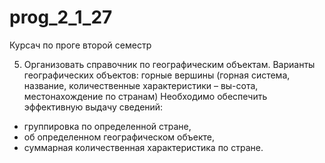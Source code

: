 # prog_2_1_27
Курсач по проге второй семестр

5. Организовать справочник по географическим объектам. Варианты географических объектов: горные вершины (горная система, название, количественные характеристики – вы-сота, местонахождение по странам) 
Необходимо обеспечить эффективную выдачу сведений:
- группировка по определенной стране, 
- об определенном географическом объекте, 
- суммарная количественная характеристика по стране.

